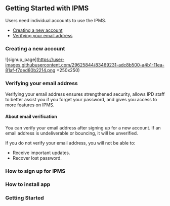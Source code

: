 ## Getting Started with IPMS

Users need individual accounts to use the IPMS.

- [Creating a new account](#create-account)
- [Verifying your email address](#verify-email) 

### <a name="create-account"></a>Creating a new account

![signup_page](https://user-images.githubusercontent.com/29625844/83469231-adc8b500-a4b1-11ea-81af-f7ded80b2214.png =250x250)

### <a name="verify-email"></a>Verifying your email address

Verifying your email address ensures strengthened security, allows IPD staff to better assist you if you forget your password, and gives you access to more features on IPMS.

#### About email verification

You can verify your email address after signing up for a new account. If an email address is undeliverable or bouncing, it will be unverified.

If you do not verify your email address, you will not be able to:

- Receive important updates.
- Recover lost password.

### How to sign up for IPMS
### How to install app
### Getting Started

